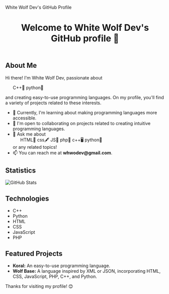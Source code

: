 <!DOCTYPE html>
<html lang="en">
<head>
    <meta charset="UTF-8">
    <meta name="viewport" content="width=device-width, initial-scale=1.0">
    <p>White Wolf Dev's GitHub Profile</p>
</head>
<body>
    <div class="container">
        <header>
            <h1>Welcome to White Wolf Dev's GitHub profile 👋</h1>
        </header>
        <section>
            <h2>About Me</h2>
            <p>Hi there! I'm White Wolf Dev, passionate about <ul>
<il>C++🐉</il>
<il>python🐍</il>
</ul> and creating easy-to-use programming languages. On my profile, you'll find a variety of projects related to these interests.</p>
            <ul>
                <li>🌱 Currently, I'm learning about making programming languages more accessible.</li>
                <li>👯 I'm open to collaborating on projects related to creating intuitive programming languages.</li>
                <li>💬 Ask me about <ul> 
<il>HTML🩻</il>
<il>css🖋️</il>
<il>JS🚀</il>
<il>php🐘</il>
<il>c++🖥️</il>
<il>python🐍</il>
</ul> or any related topics!</li>
                <li>📫 You can reach me at <strong>whwodev@gmail.com</strong>.</li>
            </ul>
        </section>
        <section>
            <h2>Statistics</h2>
            <img src="https://github-readme-stats.vercel.app/api?username=white-wolf-dev&show_icons=true&theme=radical" alt="GitHub Stats">
        </section>
        <section>
            <h2>Technologies</h2>
            <ul>
                <li>C++</li>
                <li>Python</li>
                <li>HTML</li>
                <li>CSS</li>
                <li>JavaScript</li>
                <li>PHP</li>
            </ul>
        </section>
        <section>
            <h2>Featured Projects</h2>
            <ul>
                <li><strong>Koral:</strong> An easy-to-use programming language.</li>
                <li><strong>Wolf Base:</strong> A language inspired by XML or JSON, incorporating HTML, CSS, JavaScript, PHP, C++, and Python.</li>
            </ul>
        </section>
        <footer>
            <p>Thanks for visiting my profile! 😊</p>
        </footer>
    </div>
</body>
</html>